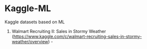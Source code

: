 # Kaggle-ML
Kaggle datasets based on ML

1. Walmart Recruiting II: Sales in Stormy Weather (https://www.kaggle.com/c/walmart-recruiting-sales-in-stormy-weather/overview) - 
